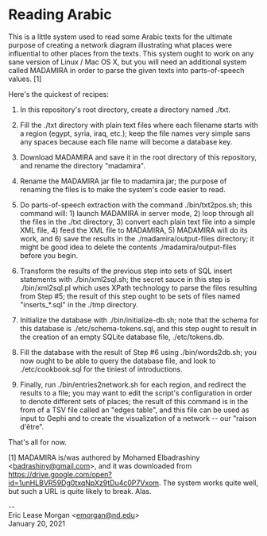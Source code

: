 # Reading Arabic

This is a little system used to read some Arabic texts for the ultimate purpose of creating a network diagram illustrating what places were influential to other places from the texts. This system ought to work on any sane version of Linux / Mac OS X, but you will need an additional system called MADAMIRA in order to parse the given texts into parts-of-speech values. [1]

Here's the quickest of recipes:

1. In this repository's root directory, create a directory named ./txt.

2. Fill the ./txt directory with plain text files where each filename starts with a region (egypt, syria, iraq, etc.); keep the file names very simple sans any spaces because each file name will become a database key.

3. Download MADAMIRA and save it in the root directory of this repository, and rename the directory "madamira".

4. Rename the MADAMIRA jar file to madamira.jar; the purpose of renaming the files is to make the system's code easier to read.

5. Do parts-of-speech extraction with the command ./bin/txt2pos.sh; this command will: 1) launch MADAMIRA in server mode, 2) loop through all the files in the ./txt directory, 3) convert each plain text file into a simple XML file, 4) feed the XML file to MADAMIRA, 5) MADAMIRA will do its work, and 6) save the results in the ./madamira/output-files directory; it might be good idea to delete the contents ./madamira/output-files before you begin.

6. Transform the results of the previous step into sets of SQL insert statements with ./bin/xml2sql.sh; the secret sauce in this step is ./bin/xml2sql.pl which uses XPath technology to parse the files resulting from Step #5; the result of this step ought to be sets of files named "inserts_*.sql" in the ./tmp directory. 

7. Initialize the database with ./bin/initialize-db.sh; note that the schema for this database is ./etc/schema-tokens.sql, and this step ought to result in the creation of an empty SQLite database file, ./etc/tokens.db. 

8. Fill the database with the result of Step #6 using ./bin/words2db.sh; you now ought to be able to query the database file, and look to ./etc/cookbook.sql for the tiniest of introductions. 

9. Finally, run ./bin/entries2network.sh for each region, and redirect the results to a file; you may want to edit the script's configuration in order to denote different sets of places; the result of this command is in the from of a TSV file called an "edges table", and this file can be used as input to Gephi and to create the visualization of a network -- our "raison d'être". 

That's all for now.

[1] MADAMIRA is/was authored by Mohamed Elbadrashiny &lt;badrashiny@gmail.com&gt;, and it was downloaded from https://drive.google.com/open?id=1unHLBVR59Dg0txqNpXz9tDu4c0P7Vxom. The system works quite well, but such a URL is quite likely to break. Alas.

--  
Eric Lease Morgan &lt;emorgan@nd.edu&gt;  
January 20, 2021
